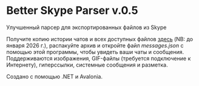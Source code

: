 # Better Skype Parser v.0.5

Улучшенный парсер для экспортированных файлов из Skype

Получите копию истории чатов и всех доступных файлов [здесь](https://secure.skype.com/ru/data-export) (NB: до января 2026 г.), распакуйте архив и откройте файл *messages.json* с помощью этой программы, чтобы увидеть ваши чаты и сообщения. Поддерживаются изображения, GIF-файлы (требуется подключение к Интернету), гиперссылки, системные сообщения и разметка.

Создано с помощью .NET и Avalonia.
